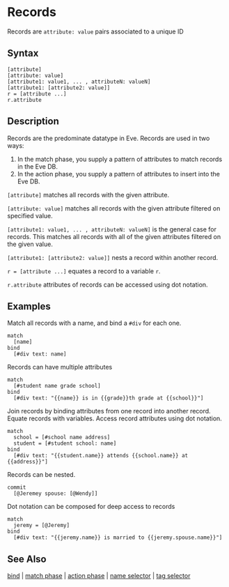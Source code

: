 # Records

Records are `attribute: value` pairs associated to a unique ID

## Syntax

```eve
[attribute]
[attribute: value]
[attribute1: value1, ... , attributeN: valueN]
[attribute1: [attribute2: value]]
r = [attribute ...]
r.attribute
```

## Description

Records are the predominate datatype in Eve. Records are used in two ways:

1. In the match phase, you supply a pattern of attributes to match records in the Eve DB.
2. In the action phase, you supply a pattern of attributes to insert into the Eve DB.

`[attribute]` matches all records with the given attribute.

`[attribute: value]` matches all records with the given attribute filtered on specified value.

`[attribute1: value1, ... , attributeN: valueN]` is the general case for records. This matches all records with all of the given attributes filtered on the given value.

`[attribute1: [attribute2: value]]` nests a record within another record.

`r = [attribute ...]` equates a record to a variable `r`.

`r.attribute` attributes of records can be accessed using dot notation.

## Examples

Match all records with a name, and bind a `#div` for each one.

```eve
match
  [name]
bind
  [#div text: name]
```

Records can have multiple attributes

```eve
match
  [#student name grade school]
bind
  [#div text: "{{name}} is in {{grade}}th grade at {{school}}"]
```

Join records by binding attributes from one record into another record. Equate records with variables. Access record attributes using dot notation. 

```eve
match
  school = [#school name address]
  student = [#student school: name]
bind
  [#div text: "{{student.name}} attends {{school.name}} at {{address}}"]
```

Records can be nested.

```eve
commit
  [@Jeremey spouse: [@Wendy]]
```

Dot notation can be composed for deep access to records

```eve
match
  jeremy = [@Jeremy]
bind
  [#div text: "{{jeremy.name}} is married to {{jeremy.spouse.name}}"]
```

## See Also

[bind](../bind) | [match phase](../match-phase) | [action phase](../action-phase) | [name selector](../names) | [tag selector](../tags)